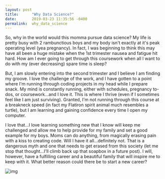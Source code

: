 ```yaml
---
layout: post
title:      "Why Data Science?"
date:       2019-03-23 11:35:56 -0400
permalink:  why_data_science
---
```



So, why in the world would this momma pursue data science?  My life is pretty busy with 2 rambunctious boys and my body isn't exactly at it's peak operating level (yea pregnancy).  In fact, I was beginning to think this may have all been a huge mistake when the 1st trimester nausea and fatigue hit hard.  How am I ever going to get through this coursework when all I want to do with my (ever decreasing) spare time is sleep?  

But, I am slowly entering into the second trimester and I believe I am finding my groove.  I love the challenge of the work, and I have gotten to a point where I'm running through coding projects in my head while I prepare snack.  My mind is constantly running, either with schedules, pregnancy to-dos, or coursework...and I love it.  This is where I thrive (even if I sometimes feel like I am just surviving).  Granted, I'm not running through this course at a breakneck speed (in fact my Flatiron spirit animal much resembles a turtle), but I am learning and gaining confidence every time I open my computer. 

I love that...I love learning something new that I know will keep me challenged and allow me to help provide for my family and set a good example for my boys.  Moms can do anything, from magically erasing pain with a kiss to creating code.  Will I have it all...definitely not.  That is a dangerous myth and one that needs to get erased from this society (let me stop that thought...I'll climb back up that soapbox in a future post).  I will, however, have a fulfilling career and a beautiful family that will inspire me to keep with it.  What better reason could there be to start a new career?


![img](https://lh3.googleusercontent.com/MT-MOD44Qsc2jkzL3hdH7-7a_nJqLblrL_ACIiwYDAjCGMmhFMMuafjCspxevzakX82N5NM1ccDNoJ0tKsTB7yNYRxNT1-iHQ1wvtxDFoFmxeNCLaHCkPwlyacn1AMFRgbd5S14LhlIvLx04EjIDU2VEXKXSx0o6yGZRST9EHQmuQlRzulF-tZ5CRl6904DvrTEP55kYdQ0W4_W_YmnTFjs9_wsFLNSDGzeyiluVjSc56ptZ40wuA1lvOv10lyLGHMuHG_fyyLF_Y-3OHOBEEcGhSEso9e6TXQ05FPeyWoiADjQ-_-UXwLrgxMFyhK7QzZEsjGxGfG0ZGAIUyNlqgqm8dPRkOTgC8pBD3hzWZrtuMM7X3NwhXTurSZIcDlr9cwkuNgeKlKtNn0qeR47Szjdd7gF3SyFMRSzu7KkmanVUmOUdQw-5fu8Yi-kxwOCjpnqw58vyaPcmGeZB3M053wtt3OyrGxtDbHOioyx3MjTxrsL2iQev-FNHWl8xSydu63sjVQ82KGcFNQKXp3F8ijuadBhp0o0md5yxIHEQUpDwwLvEHy2YW29Sa43NhgaS1-7ZDmQ817dHzoCH139K8HpjRjYmut3o1eb_QdbDgCrzAgDNxWn0Xct8GHDgA5wVH5rkEvf2bHXHvXQ17ZCbuW5dCnhlPyWeSxjTb6uZ3SQqeBKfvxVCHJVF-_rBGBr_kiZNhEPF7QqhW1AHbxTxWbWpjg=w720-h960-no)
